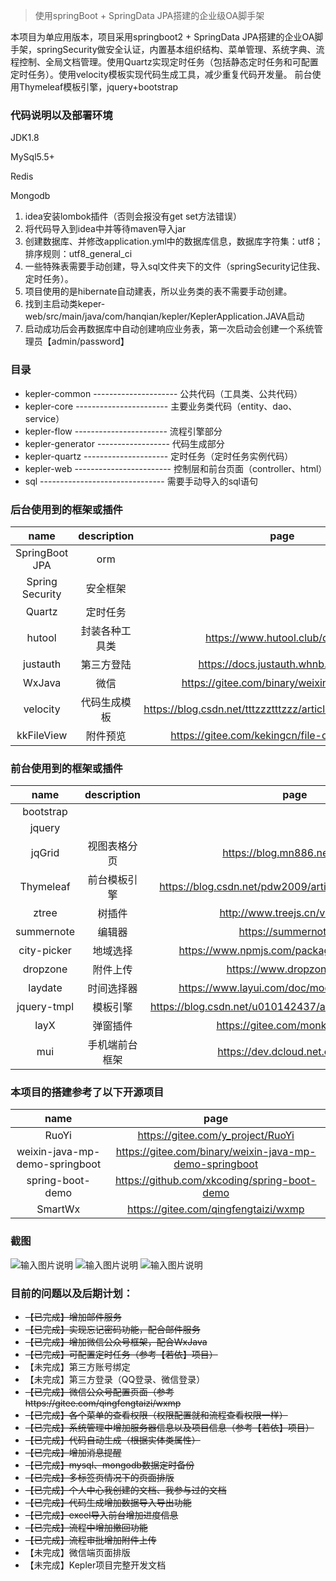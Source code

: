 > 使用springBoot + SpringData JPA搭建的企业级OA脚手架

本项目为单应用版本，项目采用springboot2 + SpringData JPA搭建的企业OA脚手架，springSecurity做安全认证，内置基本组织结构、菜单管理、系统字典、流程控制、全局文档管理。使用Quartz实现定时任务（包括静态定时任务和可配置定时任务）。使用velocity模板实现代码生成工具，减少重复代码开发量。
前台使用Thymeleaf模板引擎，jquery+bootstrap

###  代码说明以及部署环境

JDK1.8

MySql5.5+

Redis

Mongodb

1. idea安装lombok插件（否则会报没有get set方法错误）
1. 将代码导入到idea中并等待maven导入jar
1. 创建数据库、并修改application.yml中的数据库信息，数据库字符集：utf8；排序规则：utf8_general_ci
1. 一些特殊表需要手动创建，导入sql文件夹下的文件（springSecurity记住我、定时任务）。
1. 项目使用的是hibernate自动建表，所以业务类的表不需要手动创建。
1. 找到主启动类keper-web/src/main/java/com/hanqian/kepler/KeplerApplication.JAVA启动
1. 启动成功后会再数据库中自动创建响应业务表，第一次启动会创建一个系统管理员【admin/password】

### 目录

- kepler-common --------------------- 公共代码（工具类、公共代码）
- kepler-core ----------------------- 主要业务类代码（entity、dao、service）
- kepler-flow ----------------------- 流程引擎部分
- kepler-generator ------------------ 代码生成部分
- kepler-quartz --------------------- 定时任务（定时任务实例代码）
- kepler-web ------------------------ 控制层和前台页面（controller、html）
- sql ------------------------------- 需要手动导入的sql语句


### 后台使用到的框架或插件
|  name |  description | page |
| :------------: | :------------: | :------------: |
| SpringBoot JPA | orm |  |
| Spring Security  |  安全框架 |  |
| Quartz | 定时任务 |  |
| hutool | 封装各种工具类 | https://www.hutool.club/docs/#/ |
| justauth | 第三方登陆 | https://docs.justauth.whnb.wang/#/ |
| WxJava | 微信 | https://gitee.com/binary/weixin-java-tools |
| velocity | 代码生成模板 | https://blog.csdn.net/tttzzztttzzz/article/details/90720877 |
| kkFileView | 附件预览 | https://gitee.com/kekingcn/file-online-preview |

### 前台使用到的框架或插件
|  name |  description | page |
| :------------: | :------------: | :------------: |
| bootstrap |  |  |
| jquery |  |  |
| jqGrid | 视图表格分页 | https://blog.mn886.net/jqGrid/ |
| Thymeleaf | 前台模板引擎 | https://blog.csdn.net/pdw2009/article/details/44700897 |
| ztree | 树插件 |  http://www.treejs.cn/v3/api.php |
| summernote | 编辑器 | https://summernote.org |
| city-picker | 地域选择 | https://www.npmjs.com/package/city-picker-pc |
| dropzone | 附件上传 | https://www.dropzonejs.com |
| laydate | 时间选择器 | https://www.layui.com/doc/modules/laydate.html |
| jquery-tmpl | 模板引擎 | https://blog.csdn.net/u010142437/article/details/84399222 |
| layX | 弹窗插件 | https://gitee.com/monksoul/LayX |
| mui | 手机端前台框架 | https://dev.dcloud.net.cn/mui/ui/ |

### 本项目的搭建参考了以下开源项目
|  name | page |
| :------------: | :------------: |
| RuoYi | https://gitee.com/y_project/RuoYi |
| weixin-java-mp-demo-springboot | https://gitee.com/binary/weixin-java-mp-demo-springboot |
| spring-boot-demo | https://github.com/xkcoding/spring-boot-demo |
| SmartWx | https://gitee.com/qingfengtaizi/wxmp |

### 截图
![输入图片说明](https://images.gitee.com/uploads/images/2020/0514/155037_0bae3324_1226268.png "QQ截图20200514154819.png")
![输入图片说明](https://images.gitee.com/uploads/images/2020/0514/155118_f8e8adb4_1226268.png "QQ截图20200514154854.png")
![输入图片说明](https://images.gitee.com/uploads/images/2020/0514/155140_0bd42054_1226268.png "QQ截图20200514154927.png")

### 目前的问题以及后期计划：

- ~~【已完成】增加邮件服务~~
- ~~【已完成】实现忘记密码功能，配合邮件服务~~
- ~~【已完成】增加微信公众号框架，配合WxJava~~
- ~~【已完成】可配置定时任务（参考【若依】项目）~~
- 【未完成】第三方账号绑定
- 【未完成】第三方登录（QQ登录、微信登录）
- ~~【已完成】微信公众号配置页面（参考https://gitee.com/qingfengtaizi/wxmp~~
- ~~【已完成】各个菜单的查看权限（权限配置就和流程查看权限一样）~~
- ~~【已完成】系统管理中增加服务器信息以及项目信息（参考【若依】项目）~~
- ~~【已完成】代码自动生成（根据实体类属性）~~
- ~~【已完成】增加消息提醒~~
- ~~【已完成】mysql、mongodb数据定时备份~~
- ~~【已完成】多标签页情况下的页面排版~~
- ~~【已完成】个人中心我创建的文档、我参与过的文档~~
- ~~【已完成】代码生成增加数据导入导出功能~~
- ~~【已完成】excel导入前台增加进度信息~~
- ~~【已完成】流程中增加撤回功能~~
- ~~【已完成】流程审批增加附件上传~~
- 【未完成】微信端页面排版
- 【未完成】Kepler项目完整开发文档